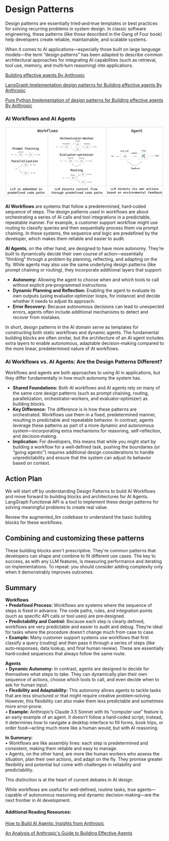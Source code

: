 # Design Patterns

Design patterns are essentially tried‐and‑true templates or best practices for solving recurring problems in system design. In classic software engineering, these patterns (like those described in the Gang of Four book) help developers create reliable, maintainable, and scalable systems.

When it comes to AI applications—especially those built on large language models—the term “design patterns” has been adapted to describe common architectural approaches for integrating AI capabilities (such as retrieval, tool use, memory, and multi‑turn reasoning) into applications. 

[Building effective agents By Anthropic](https://www.anthropic.com/research/building-effective-agents)

[LangGraph Implementation design patterns for Building effective agents By Anthropic](https://langchain-ai.github.io/langgraph/tutorials/workflows/)

[Pure Python Implementation of design patterns for Building effective agents By Anthropic](https://www.agentrecipes.com/)

### AI Workflows and AI Agents

![Workflows vs AI Agents](../assets/workflows_vs_agents.png)

**AI Workflows** are systems that follow a predetermined, hard‑coded sequence of steps. The design patterns used in workflows are about orchestrating a series of AI calls and tool integrations in a predictable, repeatable manner. For example, a customer support workflow might use routing to classify queries and then sequentially process them via prompt chaining. In these systems, the sequence and logic are predefined by the developer, which makes them reliable and easier to audit.

**AI Agents**, on the other hand, are designed to have more autonomy. They’re built to dynamically decide their own course of action—essentially “thinking” through a problem by planning, reflecting, and adapting on the fly. While agents may also use the same underlying design patterns (like prompt chaining or routing), they incorporate additional layers that support:

- **Autonomy:** Allowing the agent to choose when and which tools to call without explicit pre‑programmed instructions.
- **Dynamic Planning and Reflection:** Enabling the agent to evaluate its own outputs (using evaluator‑optimizer loops, for instance) and decide whether it needs to adjust its approach.
- **Error Recovery:** Because autonomous decisions can lead to unexpected errors, agents often include additional mechanisms to detect and recover from mistakes.

In short, design patterns in the AI domain serve as templates for constructing both static workflows and dynamic agents. The fundamental building blocks are often similar, but the architecture of an AI agent includes extra layers to enable autonomous, adaptable decision-making compared to the more linear, predetermined nature of AI workflows.

### AI Workflows vs. AI Agents: Are the Design Patterns Different?

Workflows and agents are both approaches to using AI in applications, but they differ fundamentally in how much autonomy the system has.

- **Shared Foundations:** Both AI workflows and AI agents rely on many of the same core design patterns (such as prompt chaining, routing, parallelization, orchestrator‑workers, and evaluator‑optimizer) as building blocks.
- **Key Difference:** The difference is in how these patterns are orchestrated. Workflows use them in a fixed, predetermined manner, resulting in predictable and repeatable behavior. In contrast, agents leverage these patterns as part of a more dynamic and autonomous system—incorporating extra mechanisms for reasoning, self-reflection, and decision‑making.
- **Implication:** For developers, this means that while you might start by building a workflow for a well‑defined task, pushing the boundaries (or “going agentic”) requires additional design considerations to handle unpredictability and ensure that the system can adjust its behavior based on context.

## Action Plan

We will start off by understanding Design Patterns to build AI Workflows and move forward to building blocks and architectures for AI Agents. LangGraph Functional API is a tool to implement these design patterns for solving meaningful problems to create real value.

Review the augmented_llm codebase to understand the basic building blocks for these workflows.

## Combining and customizing these patterns

These building blocks aren't prescriptive. They're common patterns that developers can shape and combine to fit different use cases. The key to success, as with any LLM features, is measuring performance and iterating on implementations. To repeat: you should consider adding complexity only when it demonstrably improves outcomes.

## Summary

**Workflows**  
• **Predefined Process:** Workflows are systems where the sequence of steps is fixed in advance. The code paths, rules, and integration points (such as specific API calls or tool uses) are pre‑designed.  
• **Predictability and Control:** Because each step is clearly defined, workflows are very predictable and easier to audit and debug. They’re ideal for tasks where the procedure doesn’t change much from case to case.  
• **Example:** Many customer support systems use workflows that first classify a query (routing) and then pass it through a series of steps (like auto‑responses, data lookup, and final human review). These are essentially hard‑coded sequences that always follow the same route.

**Agents**  
• **Dynamic Autonomy:** In contrast, agents are designed to decide for themselves what steps to take. They can dynamically plan their own sequence of actions, choose which tools to call, and even decide when to ask for human input.  
• **Flexibility and Adaptability:** This autonomy allows agents to tackle tasks that are less structured or that might require creative problem‑solving. However, this flexibility can also make them less predictable and sometimes more error‑prone.  
• **Example:** Anthropic’s Claude 3.5 Sonnet with its “computer use” feature is an early example of an agent. It doesn’t follow a hard‑coded script; instead, it determines how to navigate a desktop interface to fill forms, book trips, or order food—acting much more like a human would, but with AI reasoning.

**In Summary:**  
• Workflows are like assembly lines: each step is predetermined and consistent, making them reliable and easy to manage.  
• Agents, on the other hand, are more like human workers who assess the situation, plan their own actions, and adapt on the fly. They promise greater flexibility and potential but come with challenges in reliability and predictability.

This distinction is at the heart of current debates in AI design. 

While workflows are useful for well‑defined, routine tasks, true agents—capable of autonomous reasoning and dynamic decision-making—are the next frontier in AI development.  

#### Additional Reading Resources:

[How to Build AI Agents: Insights from Anthropic](https://medium.com/@muslumyildiz17/how-to-build-ai-agents-insights-from-anthropic-25e9433853be)

[An Analysis of Anthropic's Guide to Building Effective Agents](https://www.agentsdecoded.com/p/an-analysis-of-anthropics-guide-to)

